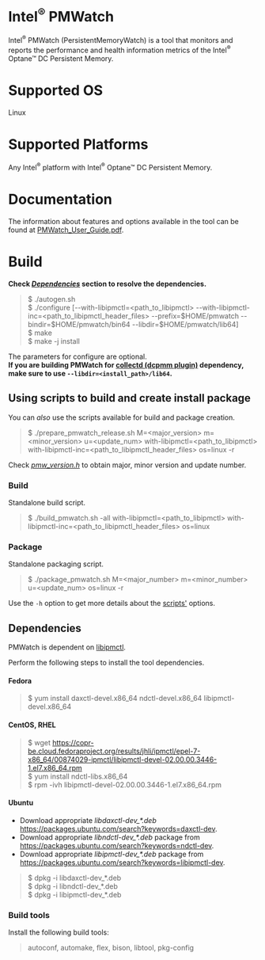 # Intel<sup>®</sup> PMWatch
Intel<sup>®</sup> PMWatch (PersistentMemoryWatch) is a tool that monitors and reports the performance and health information metrics of the Intel<sup>®</sup> Optane™ DC Persistent Memory.

# Supported OS
Linux

# Supported Platforms
Any Intel<sup>®</sup> platform with Intel<sup>®</sup> Optane™ DC Persistent Memory.

# Documentation
The information about features and options available in the tool can be found at [PMWatch_User_Guide.pdf](https://github.com/intel/intel-pmwatch/blob/master/docs/PMWatch_User_Guide.pdf).

# Build
**Check *[Dependencies](#dependencies)* section to resolve the dependencies.**

> $ ./autogen.sh<br/>
> $ ./configure [--with-libipmctl=\<path_to_libipmctl> --with-libipmctl-inc=\<path_to_libipmctl_header_files> --prefix=\$HOME/pmwatch --bindir=\$HOME/pmwatch/bin64 --libdir=\$HOME/pmwatch/lib64]<br/>
> $ make<br/>
> $ make -j install

The parameters for configure are optional.<br/>
**If you are building PMWatch for [collectd (dcpmm plugin)](https://github.com/collectd/collectd) dependency, make sure to use `--libdir=<install_path>/lib64`.**

## Using scripts to build and create install package
You can *also* use the scripts available for build and package creation.

> $ ./prepare_pmwatch_release.sh M=<major_version> m=<minor_version> u=<update_num> with-libipmctl=<path_to_libipmctl> with-libipmctl-inc=<path_to_libipmctl_header_files> os=linux -r

Check *[pmw_version.h](https://github.com/intel/intel-pmwatch/blob/master/src/inc/pmw_version.h)* to obtain major, minor version and update number.

### Build
Standalone build script.

> $ ./build_pmwatch.sh -all with-libipmctl=<path_to_libipmctl> with-libipmctl-inc=<path_to_libipmctl_header_files> os=linux

### Package
Standalone packaging script.

> $ ./package_pmwatch.sh M=<major_number> m=<minor_number> u=<update_num> os=linux -r

Use the `-h` option to get more details about the [scripts'](https://github.com/intel/intel-pmwatch/) options.

## Dependencies
PMWatch is dependent on [libipmctl](https://github.com/intel/ipmctl).

Perform the following steps to install the tool dependencies.

#### Fedora
> $ yum install daxctl-devel.x86_64 ndctl-devel.x86_64 libipmctl-devel.x86_64

#### CentOS, RHEL
> $ wget https://copr-be.cloud.fedoraproject.org/results/jhli/ipmctl/epel-7-x86_64/00874029-ipmctl/libipmctl-devel-02.00.00.3446-1.el7.x86_64.rpm<br/>
> $ yum install ndctl-libs.x86_64<br/>
> $ rpm -ivh libipmctl-devel-02.00.00.3446-1.el7.x86_64.rpm

#### Ubuntu
* Download appropriate *libdaxctl-dev_\*.deb* https://packages.ubuntu.com/search?keywords=daxctl-dev.
* Download appropriate *libndctl-dev_\*.deb* package from https://packages.ubuntu.com/search?keywords=ndctl-dev.
* Download appropriate *libipmctl-dev_\*.deb* package from https://packages.ubuntu.com/search?keywords=libipmctl-dev.

> $ dpkg -i libdaxctl-dev_\*.deb<br/>
> $ dpkg -i libndctl-dev_\*.deb<br/>
> $ dpkg -i libipmctl-dev_\*.deb

### Build tools
Install the following build tools:
> autoconf, automake, flex, bison, libtool, pkg-config

